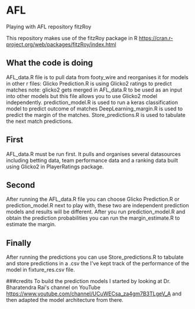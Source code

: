 # AFL
Playing with AFL repository fitzRoy

This repository makes use of the fitzRoy package in R https://cran.r-project.org/web/packages/fitzRoy/index.html

## What the code is doing
AFL_data.R file is to pull data from footy_wire and reorganises it for models in other r files:
Glicko Prediction.R is using Glicko2 ratings to predict matches note: glicko2 gets merged in AFL_data.R to be used as an input into other models but this file allows you to use Glicko2 model independently.
prediction_model.R is used to run a keras classification model to predict outcome of matches
DeepLearning_margin.R is used to predict the margin of the matches.
Store_predictions.R is used to tabulate the next match predictions.

## First
AFL_data.R must be run first. It pulls and organises several datasources including betting data, team performance data and a ranking data built using Glicko2 in PlayerRatings package.

## Second
After running the AFL_data.R file you can choose Glicko Prediction.R or prediction_model.R next to play with, these two are independent prediction models and results will be different. After you run prediction_model.R and obtain the prediction probabilities you can run the margin_estimate.R to estimate the margin.

## Finally
After running the predictions you can use Store_predictions.R to tabulate and store predictions in a .csv the  I've kept track of the performance of the model in fixture_res.csv file.

###credits
To build the prediction models I started by looking at Dr. Bharatendra Rai's channel on YouTube https://www.youtube.com/channel/UCuWECsa_za4gm7B3TLgeV_A and then adapted the model architecture from there.
